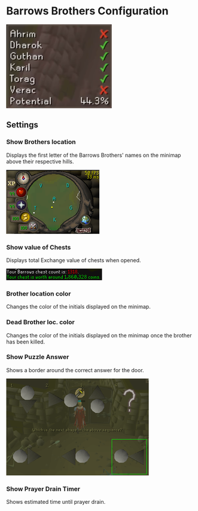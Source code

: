# Barrows Brothers Configuration

![Barrows Plugin](img/barrows-brothers/barrows_killed_overlay.png)

## Settings

### Show Brothers location

Displays the first letter of the Barrows Brothers' names on the minimap above their respective hills.

<img width="249" alt="" src="img/barrows-brothers/barrows_minimap.png">

### Show value of Chests

Displays total Exchange value of chests when opened.

![](img/barrows-brothers/barrows_chest_value.png)

### Brother location color

Changes the color of the initials displayed on the minimap.

### Dead Brother loc. color

Changes the color of the initials displayed on the minimap once the brother has been killed.

### Show Puzzle Answer

Shows a border around the correct answer for the door.

![Barrows-Puzzle](img/barrows-brothers/barrows_door_puzzle.png)

### Show Prayer Drain Timer

Shows estimated time until prayer drain.
